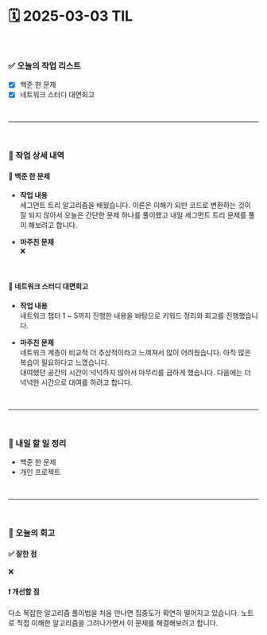 # 🗓️ 2025-03-03 TIL

<br>

### ✅ 오늘의 작업 리스트  
- [x] 백준 한 문제
- [x] 네트워크 스터디 대면회고

<br>

---

<br>

### 📌 작업 상세 내역  

#### 🔹 백준 한 문제
- **작업 내용**<br>
세그먼트 트리 알고리즘을 배웠습니다. 이론은 이해가 되만 코드로 변환하는 것이 잘 되지 않아서 오늘은 간단한 문제 하나를 풀이했고 내일 세그먼트 트리 문제를 풀이 해보려고 합니다.

- **마주친 문제**<br>
❌

<br>

#### 🔹 네트워크 스터디 대면회고
- **작업 내용**<br>
네트워크 챕터 1 ~ 5까지 진행한 내용을 바탕으로 키워드 정리와 회고를 진행했습니다.

- **마주친 문제**<br>
네트워크 계층이 비교적 더 추상적이라고 느껴져서 많이 어려웠습니다. 아직 많은 복습이 필요하다고 느꼈습니다.<br>
대여했던 공간의 시간이 넉넉하지 않아서 마무리를 급하게 했습니다. 다음에는 더 넉넉한 시간으로 대여를 하려고 합니다.

<br>

---

<br>

### 🚀 내일 할 일 정리  

- 백준 한 문제
- 개인 프로젝트

<br>

---

<br>

### 🧐 오늘의 회고  

#### ✅ 잘한 점
❌

#### ❗ 개선할 점
다소 복잡한 알고리즘 풀이법을 처음 만나면 집중도가 확연히 떨어지고 있습니다. 노트로 직접 이해한 알고리즘을 그려나가면서 이 문제를 해결해보려고 합니다.


<br><br><br>